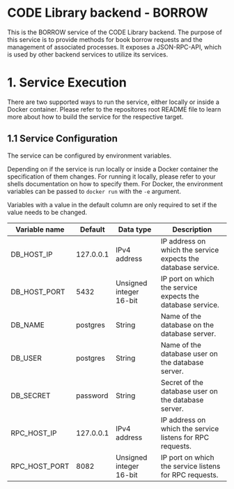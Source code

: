 # CODE Library backend - BORROW

This is the BORROW service of the CODE Library backend.
The purpose of this service is to provide methods for book borrow requests and the management of associated processes.
It exposes a JSON-RPC-API, which is used by other backend services to utilize its services.

# 1. Service Execution

There are two supported ways to run the service, either locally or inside a Docker container.
Please refer to the repositores root README file to learn more about how to build the service for the respective target.

## 1.1 Service Configuration

The service can be configured by environment variables.

Depending on if the service is run locally or inside a Docker container the specification of them changes.
For running it locally, please refer to your shells documentation on how to specify them.
For Docker, the environment variables can be passed to `docker run` with the `-e` argument.

Variables with a value in the default column are only required to set if the value needs to be changed.

| Variable name              | Default   | Data type               | Description                                                   |
| -------------------------- | --------- | ----------------------- | ------------------------------------------------------------- |
| DB_HOST_IP                 | 127.0.0.1 | IPv4 address            | IP address on which the service expects the database service. |
| DB_HOST_PORT               | 5432      | Unsigned integer 16-bit | IP port on which the service expects the database service.    |
| DB_NAME                    | postgres  | String                  | Name of the database on the database server.                  |
| DB_USER                    | postgres  | String                  | Name of the database user on the database server.             |
| DB_SECRET                  | password  | String                  | Secret of the database user on the database server.           |
| RPC_HOST_IP                | 127.0.0.1 | IPv4 address            | IP address on which the service listens for RPC requests.     |
| RPC_HOST_PORT              | 8082      | Unsigned integer 16-bit | IP port on which the service listens for RPC requests.        |
